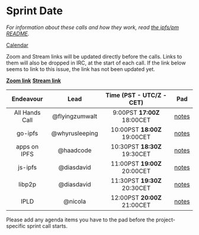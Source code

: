 # Sprint __Date__

_For information about these calls and how they work, read [the ipfs/pm README](https://github.com/ipfs/pm)._

[Calendar](https://calendar.google.com/calendar/embed?src=ipfs.io_eal36ugu5e75s207gfjcu0ae84@group.calendar.google.com)

Zoom and Stream links will be updated directly before the calls. Links to them will also be dropped in IRC, at the start of each call. If the link below seems to link to this issue, the link has not been updated yet.

**[Zoom link]()**
**[Stream link]()**

Endeavour      | Lead            | Time (PST - **UTC/Z** - CET) | Pad
:------------: | :-------------: | :-------------------------: | :----:
All Hands Call | @flyingzumwalt  | 9:00PST **17:00Z** 18:00CET  | [notes]()
go-ipfs        | @whyrusleeping  | 10:00PST **18:00Z** 19:00CET | [notes]()
apps on IPFS   | @haadcode       | 10:30PST **18:30Z** 19:30CET | [notes]()
js-ipfs        | @diasdavid      | 11:00PST **19:00Z** 20:00CET | [notes]()
libp2p         | @diasdavid      | 11:30PST **19:30Z** 20:30CET | [notes]()
IPLD           | @nicola         | 12:00PST **20:00Z** 21:00CET | [notes]()

Please add any agenda items you have to the pad before the project-specific sprint call starts.
